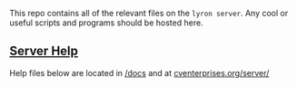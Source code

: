 This repo contains all of the relevant files on the `lyron server`. Any cool or useful scripts and programs should be hosted here.

<!--| Table of Contents |  |
|-|-|
| Bold | Value1 |
| Normal Key | Value2 |-->


## [Server Help](/docs)

Help files below are located in [/docs]() and at [cventerprises.org/server/]()
